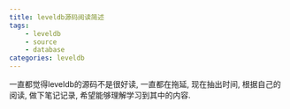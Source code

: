 ```yaml
---
title: leveldb源码阅读简述
tags:
	- leveldb
	- source
	- database
categories: leveldb
---
```


一直都觉得leveldb的源码不是很好读,
一直都在拖延,
现在抽出时间,
根据自己的阅读,
做下笔记记录,
希望能够理解学习到其中的内容.

<!-- more -->

